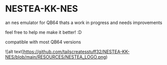 # NESTEA-KK-NES




an nes emulator for QB64 thats a work in progress and needs improvements

feel free to help me make it better! :D

compatible with most QB64 versions


![alt text]https://github.com/tailscreatesstuff32/NESTEA-KK-NES/blob/main/RESOURCES/NESTEA_LOGO.png)
